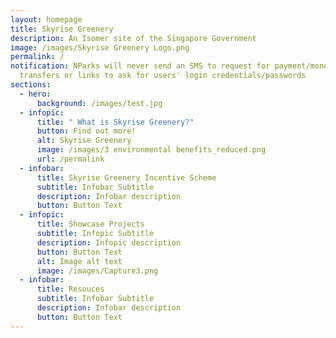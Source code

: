 ```yaml
---
layout: homepage
title: Skyrise Greenery
description: An Isomer site of the Singapore Government
image: /images/Skyrise Greenery Logo.png
permalink: /
notification: NParks will never send an SMS to request for payment/money
  transfers or links to ask for users' login credentials/passwords
sections:
  - hero:
      background: /images/test.jpg
  - infopic:
      title: " What is Skyrise Greenery?"
      button: Find out more!
      alt: Skyrise Greenery
      image: /images/3 environmental benefits_reduced.png
      url: /permalink
  - infobar:
      title: Skyrise Greenery Incentive Scheme
      subtitle: Infobar Subtitle
      description: Infobar description
      button: Button Text
  - infopic:
      title: Showcase Projects
      subtitle: Infopic Subtitle
      description: Infopic description
      button: Button Text
      alt: Image alt text
      image: /images/Capture3.png
  - infobar:
      title: Resouces
      subtitle: Infobar Subtitle
      description: Infobar description
      button: Button Text
---
```

